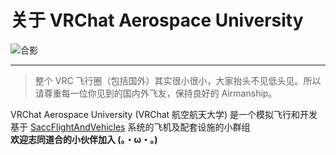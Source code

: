 # 关于 VRChat Aerospace University
![合影](/vau/01.png)

---
> 整个 VRC 飞行圈（包括国外）其实很小很小，大家抬头不见低头见。所以请尊重每一位你见到的国内外飞友，保持良好的 Airmanship。

VRChat Aerospace University (VRChat 航空航天大学) 是一个模拟飞行和开发基于 [SaccFlightAndVehicles](https://github.com/Sacchan-VRC/SaccFlightAndVehicles) 系统的飞机及配套设施的小群组  
**欢迎志同道合的小伙伴加入 (。・ω・。)**